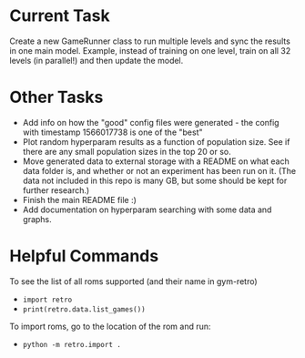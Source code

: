 # Current Task
Create a new GameRunner class to run multiple levels and sync the results in one main model. Example, instead of training on one level, train on all 32 levels (in parallel!) and then update the model.

# Other Tasks
- Add info on how the "good" config files were generated - the config with timestamp 1566017738 is one of the "best"
- Plot random hyperparam results as a function of population size. See if there are any small population sizes in the top 20 or so.
- Move generated data to external storage with a README on what each data folder is, and whether or not an experiment has been run on it. (The data not included in this repo is many GB, but some should be kept for further research.)
- Finish the main README file :)
- Add documentation on hyperparam searching with some data and graphs.

# Helpful Commands
To see the list of all roms supported (and their name in gym-retro)
- `import retro`
- `print(retro.data.list_games())`

To import roms, go to the location of the rom and run:
- `python -m retro.import .`
